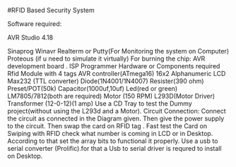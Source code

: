 #RFID Based Security System

Software required:

AVR Studio 4.18

Sinaprog
Winavr
Realterm or Putty(For Monitoring the system on Computer)
Proteous (if u need to simulate it virtually)
For burning the chip:
AVR development board .
ISP Programmer 
Hardware or Components required
Rfid Module with 4 tags
AVR controller(ATmega16)
16x2 Alphanumeric LCD
Max232 (TTL converter)
Diode(1N4001/1N4007)
Resister(390 ohm)
Preset/POT(50k)
Capacitor(1000uf,10uf)
Led(red or green)
LM7805/7812(both are required)
Motor (150 RPM)
L293D(Motor Driver)
Transformer (12-0-12)(1 amp)
Use a CD Tray to test the Dummy project(without using the L293d and a Motor).
Circuit Connection:
Connect  the circuit as connected in the Diagram given.
Then give the power supply to the circuit. Then swap the card on RFID tag .
Fast test the Card on Swiping with RFID check what number is coming  in LCD or in Desktop. According to that set the array bits to functional it properly. 
Use a usb to serial converter (Prolific).for that a  Usb to serial driver is requred to install on Desktop.


